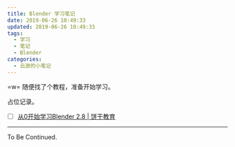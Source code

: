 ```yaml
---
title: Blender 学习笔记
date: 2019-06-26 10:49:33
updated: 2019-06-26 10:49:33
tags:
  - 学习
  - 笔记
  - Blender
categories:
  - 云游的小笔记
---
```


<!-- more -->

=w= 随便找了个教程，准备开始学习。

占位记录。

- [ ] [从0开始学习Blender 2.8 | 饼干教育](http://www.bgteach.com/my/course/60)

---

To Be Continued.
